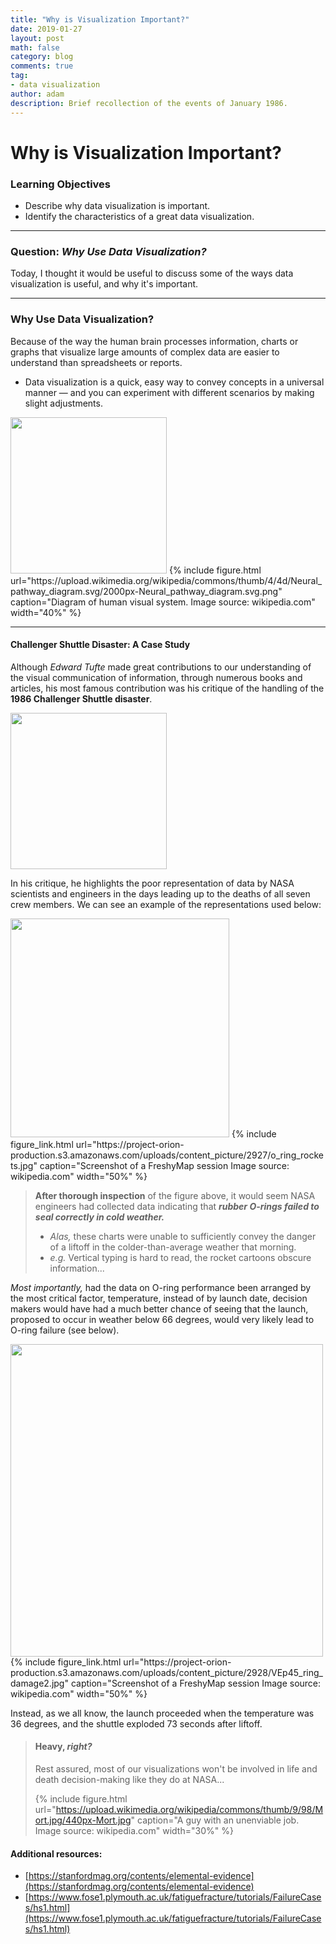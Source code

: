 ```yaml
---
title: "Why is Visualization Important?"
date: 2019-01-27
layout: post
math: false
category: blog
comments: true
tag:
- data visualization
author: adam
description: Brief recollection of the events of January 1986.
---
```


# Why is Visualization Important?

### Learning Objectives
- Describe why data visualization is important.
- Identify the characteristics of a great data visualization.

---

### Question: *Why Use Data Visualization?*

Today, I thought it would be useful to discuss some of the ways data visualization is useful, and why it's important.

---

### Why Use Data Visualization?

Because of the way the human brain processes information, charts or graphs that visualize large amounts of complex data are easier to understand than spreadsheets or reports. 

- Data visualization is a quick, easy way to convey concepts in a universal manner — and you can experiment with different scenarios by making slight adjustments.

<img src="https://upload.wikimedia.org/wikipedia/commons/thumb/4/4d/Neural_pathway_diagram.svg/2000px-Neural_pathway_diagram.svg.png" style="width: 250px;"/>
{% include figure.html url="https://upload.wikimedia.org/wikipedia/commons/thumb/4/4d/Neural_pathway_diagram.svg/2000px-Neural_pathway_diagram.svg.png" caption="Diagram of human visual system. Image source: wikipedia.com" width="40%" %}

---

#### Challenger Shuttle Disaster: A Case Study

Although *Edward Tufte* made great contributions to our understanding of the visual communication of information, through numerous books and articles, his most famous contribution was his critique of the handling of the **1986 Challenger Shuttle disaster**.

<img src="https://upload.wikimedia.org/wikipedia/commons/thumb/f/fd/STS-51-L_-_Space_Shuttle_Challenger_on_the_Crawler-Transporter.jpg/220px-STS-51-L_-_Space_Shuttle_Challenger_on_the_Crawler-Transporter.jpg" style="width: 250px;"/>

In his critique, he highlights the poor representation of data by NASA scientists and engineers in the days leading up to the deaths of all seven crew members. We can see an example of the representations used below:

<img src="https://project-orion-production.s3.amazonaws.com/uploads/content_picture/2927/o_ring_rockets.jpg" style="width: 350px;"/>
{% include figure_link.html url="https://project-orion-production.s3.amazonaws.com/uploads/content_picture/2927/o_ring_rockets.jpg" caption="Screenshot of a FreshyMap session Image source: wikipedia.com" width="50%" %}

> **After thorough inspection** of the figure above, it would seem NASA engineers had collected data indicating that ***rubber O-rings failed to seal correctly in cold weather.***
> - *Alas,* these charts were unable to sufficiently convey the danger of a liftoff in the colder-than-average weather that morning. 
> - *e.g.* Vertical typing is hard to read, the rocket cartoons obscure information...

*Most importantly,* had the data on O-ring performance been arranged by the most critical factor, temperature, instead of by launch date, decision makers would have had a much better chance of seeing that the launch, proposed to occur in weather below 66 degrees, would very likely lead to O-ring failure (see below).

<img src="https://project-orion-production.s3.amazonaws.com/uploads/content_picture/2928/VEp45_ring_damage2.jpg" style="width: 500px;"/>
{% include figure_link.html url="https://project-orion-production.s3.amazonaws.com/uploads/content_picture/2928/VEp45_ring_damage2.jpg" caption="Screenshot of a FreshyMap session Image source: wikipedia.com" width="50%" %}

Instead, as we all know, the launch proceeded when the temperature was 36 degrees, and the shuttle exploded 73 seconds after liftoff.

> #### Heavy, *right?*
>
> Rest assured, most of our visualizations won't be involved in life and death decision-making like they do at NASA...
>
> {% include figure.html url="https://upload.wikimedia.org/wikipedia/commons/thumb/9/98/Mort.jpg/440px-Mort.jpg" caption="A guy with an unenviable job. Image source: wikipedia.com" width="30%" %}

#### Additional resources:
- [https://stanfordmag.org/contents/elemental-evidence](https://stanfordmag.org/contents/elemental-evidence)
- [https://www.fose1.plymouth.ac.uk/fatiguefracture/tutorials/FailureCases/hs1.html](https://www.fose1.plymouth.ac.uk/fatiguefracture/tutorials/FailureCases/hs1.html)